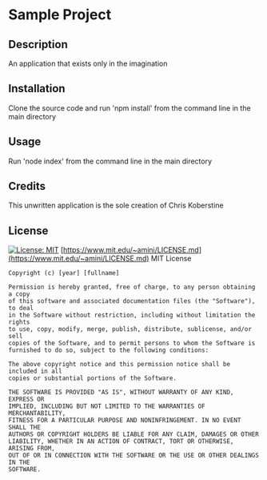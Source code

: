 # Sample Project

  ## Description
  An application that exists only in the imagination

  ## Installation
  Clone the source code and run 'npm install' from the command line in the main directory

  ## Usage
  Run 'node index' from the command line in the main directory 

  ## Credits
  This unwritten application is the sole creation of Chris Koberstine

  ## License
  [![License: MIT](https://img.shields.io/badge/License-MIT-yellow.svg)](https://opensource.org/licenses/MIT)
  [https://www.mit.edu/~amini/LICENSE.md](https://www.mit.edu/~amini/LICENSE.md)
  MIT License

    Copyright (c) [year] [fullname]
    
    Permission is hereby granted, free of charge, to any person obtaining a copy
    of this software and associated documentation files (the "Software"), to deal
    in the Software without restriction, including without limitation the rights
    to use, copy, modify, merge, publish, distribute, sublicense, and/or sell
    copies of the Software, and to permit persons to whom the Software is
    furnished to do so, subject to the following conditions:
    
    The above copyright notice and this permission notice shall be included in all
    copies or substantial portions of the Software.
    
    THE SOFTWARE IS PROVIDED "AS IS", WITHOUT WARRANTY OF ANY KIND, EXPRESS OR
    IMPLIED, INCLUDING BUT NOT LIMITED TO THE WARRANTIES OF MERCHANTABILITY,
    FITNESS FOR A PARTICULAR PURPOSE AND NONINFRINGEMENT. IN NO EVENT SHALL THE
    AUTHORS OR COPYRIGHT HOLDERS BE LIABLE FOR ANY CLAIM, DAMAGES OR OTHER
    LIABILITY, WHETHER IN AN ACTION OF CONTRACT, TORT OR OTHERWISE, ARISING FROM,
    OUT OF OR IN CONNECTION WITH THE SOFTWARE OR THE USE OR OTHER DEALINGS IN THE
    SOFTWARE.
